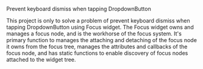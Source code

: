 Prevent keyboard dismiss when tapping DropdownButton

This project is only to solve a problem of prevent keyboard dismiss when tapping DropdownButton using Focus widget.
The Focus widget owns and manages a focus node, and is the workhorse of the focus system. 
It's primary function to  manages the attaching and detaching of the focus node it owns from the focus tree,
manages the attributes and callbacks of the focus node, and has static functions to enable discovery of focus nodes attached to the widget tree.
